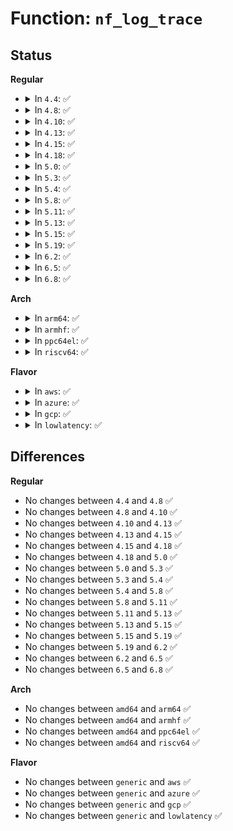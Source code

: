 # Function: <code>nf_log_trace</code>

## Status
<b>Regular</b>
<ul>
<li>
<details>
<summary>In <code>4.4</code>: ✅</summary>

```c
void nf_log_trace(struct net *net, u_int8_t pf, unsigned int hooknum, const struct sk_buff *skb, const struct net_device *in, const struct net_device *out, const struct nf_loginfo *loginfo, const char *fmt, void (anon));
```

**Collision:** Unique Global

**Inline:** No

**Transformation:** False

**Instances:**

```
In net/netfilter/nf_log.c (ffffffff817520c0)
Location: net/netfilter/nf_log.c:220
Inline: False
```
**Symbols:**

```
ffffffff817520c0-ffffffff817521b2: nf_log_trace (STB_GLOBAL)
```
</details>
</li>
<li>
<details>
<summary>In <code>4.8</code>: ✅</summary>

```c
void nf_log_trace(struct net *net, u_int8_t pf, unsigned int hooknum, const struct sk_buff *skb, const struct net_device *in, const struct net_device *out, const struct nf_loginfo *loginfo, const char *fmt, void (anon));
```

**Collision:** Unique Global

**Inline:** No

**Transformation:** False

**Instances:**

```
In net/netfilter/nf_log.c (ffffffff817be0d0)
Location: net/netfilter/nf_log.c:240
Inline: False
```
**Symbols:**

```
ffffffff817be0d0-ffffffff817be1c4: nf_log_trace (STB_GLOBAL)
```
</details>
</li>
<li>
<details>
<summary>In <code>4.10</code>: ✅</summary>

```c
void nf_log_trace(struct net *net, u_int8_t pf, unsigned int hooknum, const struct sk_buff *skb, const struct net_device *in, const struct net_device *out, const struct nf_loginfo *loginfo, const char *fmt, void (anon));
```

**Collision:** Unique Global

**Inline:** No

**Transformation:** False

**Instances:**

```
In net/netfilter/nf_log.c (ffffffff817eda10)
Location: net/netfilter/nf_log.c:241
Inline: False
```
**Symbols:**

```
ffffffff817eda10-ffffffff817edb04: nf_log_trace (STB_GLOBAL)
```
</details>
</li>
<li>
<details>
<summary>In <code>4.13</code>: ✅</summary>

```c
void nf_log_trace(struct net *net, u_int8_t pf, unsigned int hooknum, const struct sk_buff *skb, const struct net_device *in, const struct net_device *out, const struct nf_loginfo *loginfo, const char *fmt, void (anon));
```

**Collision:** Unique Global

**Inline:** No

**Transformation:** False

**Instances:**

```
In net/netfilter/nf_log.c (ffffffff8180da30)
Location: net/netfilter/nf_log.c:243
Inline: False
```
**Symbols:**

```
ffffffff8180da30-ffffffff8180db33: nf_log_trace (STB_GLOBAL)
```
</details>
</li>
<li>
<details>
<summary>In <code>4.15</code>: ✅</summary>

```c
void nf_log_trace(struct net *net, u_int8_t pf, unsigned int hooknum, const struct sk_buff *skb, const struct net_device *in, const struct net_device *out, const struct nf_loginfo *loginfo, const char *fmt, void (anon));
```

**Collision:** Unique Global

**Inline:** No

**Transformation:** False

**Instances:**

```
In net/netfilter/nf_log.c (ffffffff8188cf10)
Location: net/netfilter/nf_log.c:243
Inline: False
```
**Symbols:**

```
ffffffff8188cf10-ffffffff8188d019: nf_log_trace (STB_GLOBAL)
```
</details>
</li>
<li>
<details>
<summary>In <code>4.18</code>: ✅</summary>

```c
void nf_log_trace(struct net *net, u_int8_t pf, unsigned int hooknum, const struct sk_buff *skb, const struct net_device *in, const struct net_device *out, const struct nf_loginfo *loginfo, const char *fmt, void (anon));
```

**Collision:** Unique Global

**Inline:** No

**Transformation:** False

**Instances:**

```
In net/netfilter/nf_log.c (ffffffff818e0960)
Location: net/netfilter/nf_log.c:243
Inline: False
```
**Symbols:**

```
ffffffff818e0960-ffffffff818e0a68: nf_log_trace (STB_GLOBAL)
```
</details>
</li>
<li>
<details>
<summary>In <code>5.0</code>: ✅</summary>

```c
void nf_log_trace(struct net *net, u_int8_t pf, unsigned int hooknum, const struct sk_buff *skb, const struct net_device *in, const struct net_device *out, const struct nf_loginfo *loginfo, const char *fmt, void (anon));
```

**Collision:** Unique Global

**Inline:** No

**Transformation:** False

**Instances:**

```
In net/netfilter/nf_log.c (ffffffff8190d4d0)
Location: net/netfilter/nf_log.c:243
Inline: False
```
**Symbols:**

```
ffffffff8190d4d0-ffffffff8190d5d8: nf_log_trace (STB_GLOBAL)
```
</details>
</li>
<li>
<details>
<summary>In <code>5.3</code>: ✅</summary>

```c
void nf_log_trace(struct net *net, u_int8_t pf, unsigned int hooknum, const struct sk_buff *skb, const struct net_device *in, const struct net_device *out, const struct nf_loginfo *loginfo, const char *fmt, void (anon));
```

**Collision:** Unique Global

**Inline:** No

**Transformation:** False

**Instances:**

```
In net/netfilter/nf_log.c (ffffffff8196f100)
Location: net/netfilter/nf_log.c:244
Inline: False
```
**Symbols:**

```
ffffffff8196f100-ffffffff8196f204: nf_log_trace (STB_GLOBAL)
```
</details>
</li>
<li>
<details>
<summary>In <code>5.4</code>: ✅</summary>

```c
void nf_log_trace(struct net *net, u_int8_t pf, unsigned int hooknum, const struct sk_buff *skb, const struct net_device *in, const struct net_device *out, const struct nf_loginfo *loginfo, const char *fmt, void (anon));
```

**Collision:** Unique Global

**Inline:** No

**Transformation:** False

**Instances:**

```
In net/netfilter/nf_log.c (ffffffff819a5b30)
Location: net/netfilter/nf_log.c:244
Inline: False
```
**Symbols:**

```
ffffffff819a5b30-ffffffff819a5c34: nf_log_trace (STB_GLOBAL)
```
</details>
</li>
<li>
<details>
<summary>In <code>5.8</code>: ✅</summary>

```c
void nf_log_trace(struct net *net, u_int8_t pf, unsigned int hooknum, const struct sk_buff *skb, const struct net_device *in, const struct net_device *out, const struct nf_loginfo *loginfo, const char *fmt, void (anon));
```

**Collision:** Unique Global

**Inline:** No

**Transformation:** False

**Instances:**

```
In net/netfilter/nf_log.c (ffffffff81a8eed0)
Location: net/netfilter/nf_log.c:244
Inline: False
```
**Symbols:**

```
ffffffff81a8eed0-ffffffff81a8efd5: nf_log_trace (STB_GLOBAL)
```
</details>
</li>
<li>
<details>
<summary>In <code>5.11</code>: ✅</summary>

```c
void nf_log_trace(struct net *net, u_int8_t pf, unsigned int hooknum, const struct sk_buff *skb, const struct net_device *in, const struct net_device *out, const struct nf_loginfo *loginfo, const char *fmt, void (anon));
```

**Collision:** Unique Global

**Inline:** No

**Transformation:** False

**Instances:**

```
In net/netfilter/nf_log.c (ffffffff81a98f40)
Location: net/netfilter/nf_log.c:244
Inline: False
```
**Symbols:**

```
ffffffff81a98f40-ffffffff81a99049: nf_log_trace (STB_GLOBAL)
```
</details>
</li>
<li>
<details>
<summary>In <code>5.13</code>: ✅</summary>

```c
void nf_log_trace(struct net *net, u_int8_t pf, unsigned int hooknum, const struct sk_buff *skb, const struct net_device *in, const struct net_device *out, const struct nf_loginfo *loginfo, const char *fmt, void (anon));
```

**Collision:** Unique Global

**Inline:** No

**Transformation:** False

**Instances:**

```
In net/netfilter/nf_log.c (ffffffff81a84270)
Location: net/netfilter/nf_log.c:234
Inline: False
```
**Symbols:**

```
ffffffff81a84270-ffffffff81a84378: nf_log_trace (STB_GLOBAL)
```
</details>
</li>
<li>
<details>
<summary>In <code>5.15</code>: ✅</summary>

```c
void nf_log_trace(struct net *net, u_int8_t pf, unsigned int hooknum, const struct sk_buff *skb, const struct net_device *in, const struct net_device *out, const struct nf_loginfo *loginfo, const char *fmt, void (anon));
```

**Collision:** Unique Global

**Inline:** No

**Transformation:** False

**Instances:**

```
In net/netfilter/nf_log.c (ffffffff81b3e590)
Location: net/netfilter/nf_log.c:234
Inline: False
```
**Symbols:**

```
ffffffff81b3e590-ffffffff81b3e6fe: nf_log_trace (STB_GLOBAL)
```
</details>
</li>
<li>
<details>
<summary>In <code>5.19</code>: ✅</summary>

```c
void nf_log_trace(struct net *net, u_int8_t pf, unsigned int hooknum, const struct sk_buff *skb, const struct net_device *in, const struct net_device *out, const struct nf_loginfo *loginfo, const char *fmt, void (anon));
```

**Collision:** Unique Global

**Inline:** No

**Transformation:** False

**Instances:**

```
In net/netfilter/nf_log.c (ffffffff81ccab80)
Location: net/netfilter/nf_log.c:234
Inline: False
```
**Symbols:**

```
ffffffff81ccab80-ffffffff81ccad31: nf_log_trace (STB_GLOBAL)
```
</details>
</li>
<li>
<details>
<summary>In <code>6.2</code>: ✅</summary>

```c
void nf_log_trace(struct net *net, u_int8_t pf, unsigned int hooknum, const struct sk_buff *skb, const struct net_device *in, const struct net_device *out, const struct nf_loginfo *loginfo, const char *fmt, void (anon));
```

**Collision:** Unique Global

**Inline:** No

**Transformation:** False

**Instances:**

```
In net/netfilter/nf_log.c (ffffffff81e8a8b0)
Location: net/netfilter/nf_log.c:234
Inline: False
```
**Symbols:**

```
ffffffff81e8a8b0-ffffffff81e8aa61: nf_log_trace (STB_GLOBAL)
```
</details>
</li>
<li>
<details>
<summary>In <code>6.5</code>: ✅</summary>

```c
void nf_log_trace(struct net *net, u_int8_t pf, unsigned int hooknum, const struct sk_buff *skb, const struct net_device *in, const struct net_device *out, const struct nf_loginfo *loginfo, const char *fmt, void (anon));
```

**Collision:** Unique Global

**Inline:** No

**Transformation:** False

**Instances:**

```
In net/netfilter/nf_log.c (ffffffff81ee88e0)
Location: net/netfilter/nf_log.c:234
Inline: False
```
**Symbols:**

```
ffffffff81ee88e0-ffffffff81ee8a91: nf_log_trace (STB_GLOBAL)
```
</details>
</li>
<li>
<details>
<summary>In <code>6.8</code>: ✅</summary>

```c
void nf_log_trace(struct net *net, u_int8_t pf, unsigned int hooknum, const struct sk_buff *skb, const struct net_device *in, const struct net_device *out, const struct nf_loginfo *loginfo, const char *fmt, void (anon));
```

**Collision:** Unique Global

**Inline:** No

**Transformation:** False

**Instances:**

```
In net/netfilter/nf_log.c (ffffffff81fac6f0)
Location: net/netfilter/nf_log.c:235
Inline: False
```
**Symbols:**

```
ffffffff81fac6f0-ffffffff81fac8a1: nf_log_trace (STB_GLOBAL)
```
</details>
</li>
</ul>
<b>Arch</b>
<ul>
<li>
<details>
<summary>In <code>arm64</code>: ✅</summary>

```c
void nf_log_trace(struct net *net, u_int8_t pf, unsigned int hooknum, const struct sk_buff *skb, const struct net_device *in, const struct net_device *out, const struct nf_loginfo *loginfo, const char *fmt, void (anon));
```

**Collision:** Unique Global

**Inline:** No

**Transformation:** False

**Instances:**

```
In net/netfilter/nf_log.c (ffff800010c55200)
Location: net/netfilter/nf_log.c:244
Inline: False
```
**Symbols:**

```
ffff800010c55200-ffff800010c552f4: nf_log_trace (STB_GLOBAL)
```
</details>
</li>
<li>
<details>
<summary>In <code>armhf</code>: ✅</summary>

```c
void nf_log_trace(struct net *net, u_int8_t pf, unsigned int hooknum, const struct sk_buff *skb, const struct net_device *in, const struct net_device *out, const struct nf_loginfo *loginfo, const char *fmt, void (anon));
```

**Collision:** Unique Global

**Inline:** No

**Transformation:** False

**Instances:**

```
In net/netfilter/nf_log.c (c0d64cf4)
Location: net/netfilter/nf_log.c:244
Inline: False
```
**Symbols:**

```
c0d64cf4-c0d64dc4: nf_log_trace (STB_GLOBAL)
```
</details>
</li>
<li>
<details>
<summary>In <code>ppc64el</code>: ✅</summary>

```c
void nf_log_trace(struct net *net, u_int8_t pf, unsigned int hooknum, const struct sk_buff *skb, const struct net_device *in, const struct net_device *out, const struct nf_loginfo *loginfo, const char *fmt, void (anon));
```

**Collision:** Unique Global

**Inline:** No

**Transformation:** False

**Instances:**

```
In net/netfilter/nf_log.c (c000000000d55560)
Location: net/netfilter/nf_log.c:244
Inline: False
```
**Symbols:**

```
c000000000d55560-c000000000d5568c: nf_log_trace (STB_GLOBAL)
```
</details>
</li>
<li>
<details>
<summary>In <code>riscv64</code>: ✅</summary>

```c
void nf_log_trace(struct net *net, u_int8_t pf, unsigned int hooknum, const struct sk_buff *skb, const struct net_device *in, const struct net_device *out, const struct nf_loginfo *loginfo, const char *fmt, void (anon));
```

**Collision:** Unique Global

**Inline:** No

**Transformation:** False

**Instances:**

```
In net/netfilter/nf_log.c (ffffffe0007bf6f4)
Location: net/netfilter/nf_log.c:244
Inline: False
```
**Symbols:**

```
ffffffe0007bf6f4-ffffffe0007bf782: nf_log_trace (STB_GLOBAL)
```
</details>
</li>
</ul>
<b>Flavor</b>
<ul>
<li>
<details>
<summary>In <code>aws</code>: ✅</summary>

```c
void nf_log_trace(struct net *net, u_int8_t pf, unsigned int hooknum, const struct sk_buff *skb, const struct net_device *in, const struct net_device *out, const struct nf_loginfo *loginfo, const char *fmt, void (anon));
```

**Collision:** Unique Global

**Inline:** No

**Transformation:** False

**Instances:**

```
In net/netfilter/nf_log.c (ffffffff819459a0)
Location: net/netfilter/nf_log.c:244
Inline: False
```
**Symbols:**

```
ffffffff819459a0-ffffffff81945aa4: nf_log_trace (STB_GLOBAL)
```
</details>
</li>
<li>
<details>
<summary>In <code>azure</code>: ✅</summary>

```c
void nf_log_trace(struct net *net, u_int8_t pf, unsigned int hooknum, const struct sk_buff *skb, const struct net_device *in, const struct net_device *out, const struct nf_loginfo *loginfo, const char *fmt, void (anon));
```

**Collision:** Unique Global

**Inline:** No

**Transformation:** False

**Instances:**

```
In net/netfilter/nf_log.c (ffffffff818ff490)
Location: net/netfilter/nf_log.c:244
Inline: False
```
**Symbols:**

```
ffffffff818ff490-ffffffff818ff594: nf_log_trace (STB_GLOBAL)
```
</details>
</li>
<li>
<details>
<summary>In <code>gcp</code>: ✅</summary>

```c
void nf_log_trace(struct net *net, u_int8_t pf, unsigned int hooknum, const struct sk_buff *skb, const struct net_device *in, const struct net_device *out, const struct nf_loginfo *loginfo, const char *fmt, void (anon));
```

**Collision:** Unique Global

**Inline:** No

**Transformation:** False

**Instances:**

```
In net/netfilter/nf_log.c (ffffffff81996b30)
Location: net/netfilter/nf_log.c:244
Inline: False
```
**Symbols:**

```
ffffffff81996b30-ffffffff81996c34: nf_log_trace (STB_GLOBAL)
```
</details>
</li>
<li>
<details>
<summary>In <code>lowlatency</code>: ✅</summary>

```c
void nf_log_trace(struct net *net, u_int8_t pf, unsigned int hooknum, const struct sk_buff *skb, const struct net_device *in, const struct net_device *out, const struct nf_loginfo *loginfo, const char *fmt, void (anon));
```

**Collision:** Unique Global

**Inline:** No

**Transformation:** False

**Instances:**

```
In net/netfilter/nf_log.c (ffffffff819b97b0)
Location: net/netfilter/nf_log.c:244
Inline: False
```
**Symbols:**

```
ffffffff819b97b0-ffffffff819b98f3: nf_log_trace (STB_GLOBAL)
```
</details>
</li>
</ul>

## Differences
<b>Regular</b>
<ul>
<li>
No changes between <code>4.4</code> and <code>4.8</code> ✅
</li>
<li>
No changes between <code>4.8</code> and <code>4.10</code> ✅
</li>
<li>
No changes between <code>4.10</code> and <code>4.13</code> ✅
</li>
<li>
No changes between <code>4.13</code> and <code>4.15</code> ✅
</li>
<li>
No changes between <code>4.15</code> and <code>4.18</code> ✅
</li>
<li>
No changes between <code>4.18</code> and <code>5.0</code> ✅
</li>
<li>
No changes between <code>5.0</code> and <code>5.3</code> ✅
</li>
<li>
No changes between <code>5.3</code> and <code>5.4</code> ✅
</li>
<li>
No changes between <code>5.4</code> and <code>5.8</code> ✅
</li>
<li>
No changes between <code>5.8</code> and <code>5.11</code> ✅
</li>
<li>
No changes between <code>5.11</code> and <code>5.13</code> ✅
</li>
<li>
No changes between <code>5.13</code> and <code>5.15</code> ✅
</li>
<li>
No changes between <code>5.15</code> and <code>5.19</code> ✅
</li>
<li>
No changes between <code>5.19</code> and <code>6.2</code> ✅
</li>
<li>
No changes between <code>6.2</code> and <code>6.5</code> ✅
</li>
<li>
No changes between <code>6.5</code> and <code>6.8</code> ✅
</li>
</ul>
<b>Arch</b>
<ul>
<li>
No changes between <code>amd64</code> and <code>arm64</code> ✅
</li>
<li>
No changes between <code>amd64</code> and <code>armhf</code> ✅
</li>
<li>
No changes between <code>amd64</code> and <code>ppc64el</code> ✅
</li>
<li>
No changes between <code>amd64</code> and <code>riscv64</code> ✅
</li>
</ul>
<b>Flavor</b>
<ul>
<li>
No changes between <code>generic</code> and <code>aws</code> ✅
</li>
<li>
No changes between <code>generic</code> and <code>azure</code> ✅
</li>
<li>
No changes between <code>generic</code> and <code>gcp</code> ✅
</li>
<li>
No changes between <code>generic</code> and <code>lowlatency</code> ✅
</li>
</ul>
